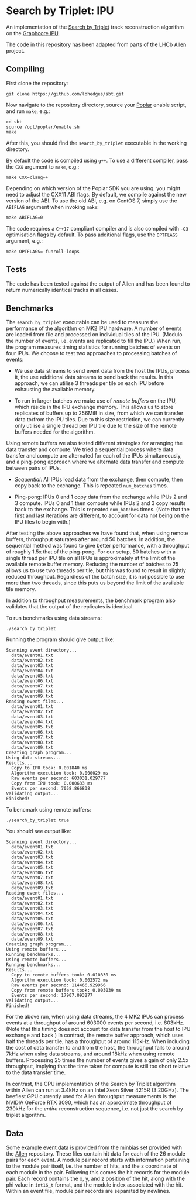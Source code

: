 # Search by Triplet: IPU

An implementation of the [Search by Triplet](https://doi.org/10.1109/IPDPSW.2019.00118)
track reconstruction algorithm on the
[Graphcore IPU](https://www.graphcore.ai).

The code in this repository has been adapted from parts of the LHCb
[Allen](https://gitlab.cern.ch/lhcb/Allen) project.

## Compiling

First clone the repository:

```
git clone https://github.com/lohedges/sbt.git
```

Now navigate to the repository directory, source your
[Poplar](https://docs.graphcore.ai/projects/poplar-user-guide/en/latest/index.html)
enable script, and run `make`, e.g.:

```
cd sbt
source /opt/poplar/enable.sh
make
```

After this, you should find the `search_by_triplet` executable in the working
directory.

By default the code is compiled using `g++`. To use a different compiler, pass
the `CXX` argument to `make`, e.g.:

```
make CXX=clang++
```

Depending on which version of the Poplar SDK you are using, you might
need to adjust the CXX11 ABI flags. By default, we compile against the
new version of the ABI. To use the old ABI, e.g. on CentOS 7, simply use
the `ABIFLAG` argument when invoking `make`:

```
make ABIFLAG=0
```

The code requires a `C++17` compliant compiler and is also compiled with `-O3`
optimisation flags by default. To pass additional flags, use the `OPTFLAGS`
argument, e.g.:

```
make OPTFLAGS=-funroll-loops
```

## Tests

The code has been tested against the output of Allen and has been
found to return numerically identical tracks in all cases.

## Benchmarks

The `search_by_triplet` executable can be used to measure the performance
of the algorithm on MK2 IPU hardware. A number of events are loaded from
file and processed on individual tiles of the IPU. (Modulo the number
of events, i.e. events are replicated to fill the IPU.) When run, the
program measures timing statistics for running batches of events on four
IPUs. We choose to test two approaches to processing batches of events:

* We use data streams to send event data from the host the IPUs, process
it, the use additional data streams to send back the results. In this
approach, we can utilise 3 threads per tile on each IPU before exhausting
the available memory.

* To run in larger batches we make use of _remote buffers_ on the IPU, which
reside in the IPU exchange memory. This allows us to store replicates of
buffers up to 256MiB in size, from which we can transfer data to/from
the IPU tiles. Due to this size restriction, we can currently only utilise
a single thread per IPU tile due to the size of the remote buffers needed
for the algorithm.

Using remote buffers we also tested different strategies for arranging the
data transfer and compute. We tried a sequential process where data transfer
and compute are alternated for each of the IPUs simultaneously, and a
ping-pong approach where we alternate data transfer and compute between pairs
of IPUs.

* _Sequential_: All IPUs load data from the exchange, then compute, then
copy back to the exchange. This is repeated `num_batches` times.

* Ping-pong: IPUs 0 and 1 copy data from the exchange while IPUs 2 and 3
compute. IPUs 0 and 1 then compute while IPUs 2 and 3 copy results back
to the exchange. This is repeated `num_batches` times. (Note that the first
and last iterations are different, to account for data not being on the
IPU tiles to begin with.)

After testing the above approaches we have found that, when using remote
buffers, throughput saturates after around 50 batches. In addition, the
sequential method was found to give better performance, with a throughput
of roughly 1.5x that of the ping-pong. For our setup, 50 batches with a
single thread per IPU tile on all IPUs is approximately at the limit of the
available remote buffer memory. Reducing the number of batches to 25 allows
us to use two threads per tile, but this was found to result in slightly
reduced throughput. Regardless of the batch size, it is not possible to use
more than two threads, since this puts us beyond the limit of the available
tile memory.

In addition to throughput measurements, the benchmark program also validates
that the output of the replicates is identical.

To run benchmarks using data streams:

```
./search_by_triplet
```

Running the program should give output like:

```
Scanning event directory...
  data/event01.txt
  data/event02.txt
  data/event03.txt
  data/event04.txt
  data/event05.txt
  data/event06.txt
  data/event07.txt
  data/event08.txt
  data/event09.txt
Reading event files...
  data/event01.txt
  data/event02.txt
  data/event03.txt
  data/event04.txt
  data/event05.txt
  data/event06.txt
  data/event07.txt
  data/event08.txt
  data/event09.txt
Creating graph program...
Using data streams...
Results...
  Copy to IPU took: 0.001840 ms
  Algorithm execution took: 0.000029 ms
  Raw events per second: 603031.029777
  Copy from IPU took: 0.000633 ms
  Events per second: 7058.866838
Validating output...
Finished!
````

To bencmark using remote buffers:

```
./search_by_triplet true
```

You should see output like:

```
Scanning event directory...
  data/event01.txt
  data/event02.txt
  data/event03.txt
  data/event04.txt
  data/event05.txt
  data/event06.txt
  data/event07.txt
  data/event08.txt
  data/event09.txt
Reading event files...
  data/event01.txt
  data/event02.txt
  data/event03.txt
  data/event04.txt
  data/event05.txt
  data/event06.txt
  data/event07.txt
  data/event08.txt
  data/event09.txt
Creating graph program...
Using remote buffers...
Running benchmarks...
Using remote buffers...
Running benchmarks...
Results...
  Copy to remote buffers took: 0.010830 ms
  Algorithm execution took: 0.002572 ms
  Raw events per second: 114466.929966
  Copy from remote buffers took: 0.003039 ms
  Events per second: 17907.093277
Validating output...
Finished!
````

For the above run, when using data streams, the 4 MK2 IPUs can process events at
a throughput of around 603000 events per second, i.e. 603kHz. (Note that this
timing does not account for data transfer from the host to IPU exchange and back.)
In contrast, the remote buffer approach, which uses half the threads per tile,
has a throughput of around 115kHz. When including the cost of data transfer to
and from the host, the throughput falls to around 7kHz when using data streams,
and around 18kHz when using remote buffers. Processing 25 times the number of
events gives a gain of only 2.5x throughput, implying that the time taken for
compute is still too short relative to the data transfer time.

In contrast, the CPU implementation of the Search by Triplet algorithm within
Allen can run at 3.4kHz on an Intel Xeon Silver 4215R (3.20GHz). The beefiest
GPU currently used for Allen throughput measurements is the NVIDIA GeForce
RTX 3090, which has an approximate throughput of 230kHz for the _entire_
reconstruction sequence, i.e. not just the search by triplet algorithm.

## Data

Some example [event data](data) is provided from the [minbias](https://gitlab.cern.ch/lhcb/Allen/-/tree/master/input/minbias)
set provided with the [Allen](https://gitlab.cern.ch/lhcb/Allen) repository.
These files contain hit data for each of the 26 module pairs for each event.
A module pair record starts with information pertaining to the module pair
itself, i.e. the number of hits, and the z coordinate of each module in the
pair. Following this comes the hit records for the module pair. Each record
contains the x, y, and z position of the hit, along with the phi value in
`int16_t` format, and the module index associated with the hit. Within an
event file, module pair records are separated by newlines.
